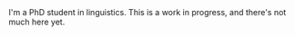 
<html>
  
<body> I'm a PhD student in linguistics. This is a work in progress, and there's not much here yet.
  
 </body>

</html>
